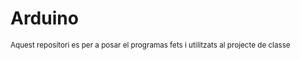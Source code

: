 # Arduino

<small>Aquest repositori es per a posar el programas fets i utilitzats al projecte de classe</small> 
